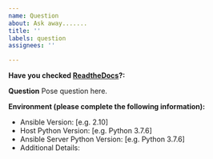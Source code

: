 ```yaml
---
name: Question
about: Ask away.......
title: ''
labels: question
assignees: ''

---
```

**Have you checked [ReadtheDocs](https://ansible-lockdown.readthedocs.io/en/latest/)?:**

**Question**
Pose question here.

**Environment (please complete the following information):**

- Ansible Version: [e.g. 2.10]
- Host Python Version: [e.g. Python 3.7.6]
- Ansible Server Python Version: [e.g. Python 3.7.6]
- Additional Details:
